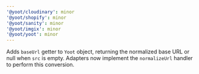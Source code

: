 ```yaml
---
'@yoot/cloudinary': minor
'@yoot/shopify': minor
'@yoot/sanity': minor
'@yoot/imgix': minor
'@yoot/yoot': minor
---
```


Adds `baseUrl` getter to `Yoot` object, returning the normalized base URL or null when `src` is empty.
Adapters now implement the `normalizeUrl` handler to perform this conversion.
